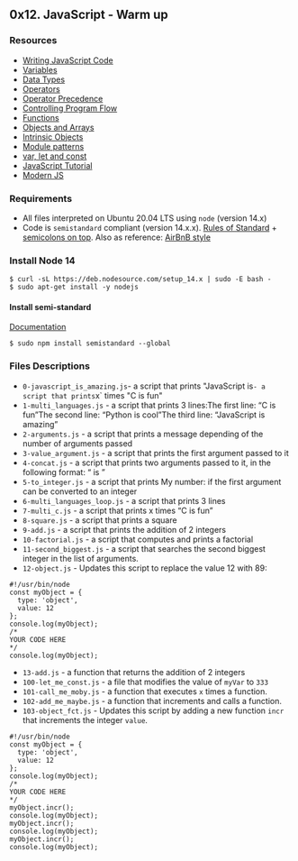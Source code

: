 ## 0x12. JavaScript - Warm up

### Resources
* [Writing JavaScript Code](https://developer.mozilla.org/en-US/docs/Learn/Getting_started_with_the_web/JavaScript_basics)
* [Variables](https://developer.mozilla.org/en-US/docs/Learn/JavaScript/First_steps/Variables)
* [Data Types](https://developer.mozilla.org/en-US/docs/Web/JavaScript/Data_structures)
* [Operators](https://developer.mozilla.org/en-US/docs/Learn/Getting_started_with_the_web/JavaScript_basics)
* [Operator Precedence](https://developer.mozilla.org/en-US/docs/Web/JavaScript/Reference/Operators/Operator_Precedence)
* [Controlling Program Flow](https://developer.mozilla.org/en-US/docs/Web/JavaScript/Guide/Control_flow_and_error_handling)
* [Functions](https://developer.mozilla.org/en-US/docs/Learn/JavaScript/Building_blocks/Functions)
* [Objects and Arrays](https://developer.mozilla.org/en-US/docs/Learn/JavaScript/Objects)
* [Intrinsic Objects](https://developer.mozilla.org/en-US/docs/Learn/JavaScript/Objects)
* [Module patterns](http://darrenderidder.github.io/talks/ModulePatterns/#/)
* [var, let and const](https://www.youtube.com/watch?v=sjyJBL5fkp8)
* [JavaScript Tutorial](https://www.youtube.com/watch?v=vZBCTc9zHtI)
* [Modern JS](https://github.com/mbeaudru/modern-js-cheatsheet)

### Requirements
* All files interpreted on Ubuntu 20.04 LTS using `node` (version 14.x)
* Code is `semistandard` compliant (version 14.x.x). [Rules of Standard](https://standardjs.com/rules.html) + [semicolons on top](https://github.com/standard/semistandard). Also as reference: [AirBnB style](https://github.com/airbnb/javascript)


### Install Node 14
```
$ curl -sL https://deb.nodesource.com/setup_14.x | sudo -E bash -
$ sudo apt-get install -y nodejs
```

#### Install semi-standard
[Documentation](https://github.com/standard/semistandard)

`$ sudo npm install semistandard --global`

### Files Descriptions
* `0-javascript_is_amazing.js`- a script that prints "JavaScript is` - a script that prints `x` times "C is fun"
* `1-multi_languages.js` - a script that prints 3 lines:The first line: “C is fun”The second line: “Python is cool”The third line: “JavaScript is amazing”
* `2-arguments.js` - a script that prints a message depending of the number of arguments passed
* `3-value_argument.js` - a script that prints the first argument passed to it
* `4-concat.js` - a script that prints two arguments passed to it, in the following format: “ is ”
* `5-to_integer.js` - a script that prints My number: <first argument converted in integer> if the first argument can be converted to an integer
 * `6-multi_languages_loop.js` - a script that prints 3 lines
* `7-multi_c.js` - a script that prints x times “C is fun”
* `8-square.js` - a script that prints a square
* `9-add.js` - a script that prints the addition of 2 integers
* `10-factorial.js` - a script that computes and prints a factorial
* `11-second_biggest.js` - a script that searches the second biggest integer in the list of arguments.
* `12-object.js` - Updates this script to replace the value 12 with 89:
```
#!/usr/bin/node
const myObject = {
  type: 'object',
  value: 12
};
console.log(myObject);
/*
YOUR CODE HERE
*/
console.log(myObject);
```
* `13-add.js` - a function that returns the addition of 2 integers
* `100-let_me_const.js` - a file that modifies the value of `myVar` to `333`
* `101-call_me_moby.js` - a function that executes `x` times a function.
* `102-add_me_maybe.js` - a function that increments and calls a function.
* `103-object_fct.js` - Updates this script by adding a new function `incr` that increments the integer `value`.
```
#!/usr/bin/node
const myObject = {
  type: 'object',
  value: 12
};
console.log(myObject);
/*
YOUR CODE HERE
*/
myObject.incr();
console.log(myObject);
myObject.incr();
console.log(myObject);
myObject.incr();
console.log(myObject);
```
